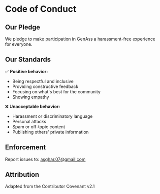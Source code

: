 # Code of Conduct

## Our Pledge

We pledge to make participation in GenAss a harassment-free experience for everyone.

## Our Standards

✅ **Positive behavior:**
- Being respectful and inclusive
- Providing constructive feedback
- Focusing on what's best for the community
- Showing empathy

❌ **Unacceptable behavior:**
- Harassment or discriminatory language
- Personal attacks
- Spam or off-topic content
- Publishing others' private information

## Enforcement

Report issues to: asghar.07@gmail.com

## Attribution

Adapted from the Contributor Covenant v2.1
